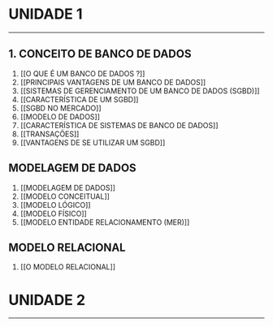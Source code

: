 # UNIDADE 1
---
## 1. CONCEITO DE BANCO DE DADOS
1. [[O QUE É UM BANCO DE DADOS ?]]
2. [[PRINCIPAIS VANTAGENS DE UM BANCO DE DADOS]]
3. [[SISTEMAS DE GERENCIAMENTO DE UM BANCO DE DADOS (SGBD)]]
4. [[CARACTERÍSTICA DE UM SGBD]]
5. [[SGBD NO MERCADO]]
6. [[MODELO DE DADOS]]
7. [[CARACTERÍSTICA DE SISTEMAS DE BANCO DE DADOS]]
8. [[TRANSAÇÕES]]
9. [[VANTAGENS DE SE UTILIZAR UM SGBD]]
## MODELAGEM DE DADOS
1. [[MODELAGEM DE DADOS]]
2. [[MODELO CONCEITUAL]]
3. [[MODELO LÓGICO]]
4. [[MODELO FÍSICO]]
5. [[MODELO ENTIDADE RELACIONAMENTO (MER)]]
## MODELO RELACIONAL
1. [[O MODELO RELACIONAL]]

# UNIDADE 2
---
